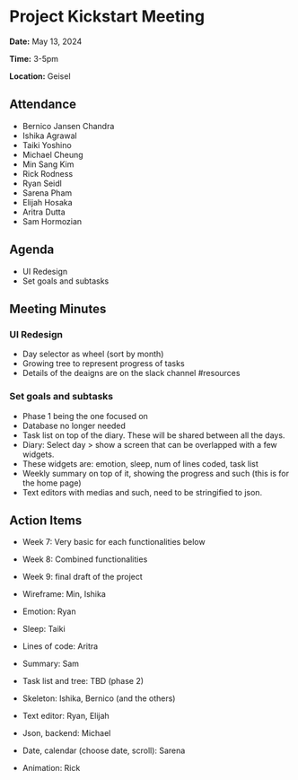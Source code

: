 # Project Kickstart Meeting
**Date:** May 13, 2024

**Time:** 3-5pm

**Location:** Geisel

## Attendance
- Bernico Jansen Chandra
- Ishika Agrawal
- Taiki Yoshino
- Michael Cheung
- Min Sang Kim
- Rick Rodness
- Ryan Seidl
- Sarena Pham
- Elijah Hosaka
- Aritra Dutta
- Sam Hormozian

## Agenda
+ UI Redesign
+ Set goals and subtasks

## Meeting Minutes
### UI Redesign
- Day selector as wheel (sort by month)
- Growing tree to represent progress of tasks
- Details of the deaigns are on the slack channel #resources

### Set goals and subtasks
- Phase 1 being the one focused on
- Database no longer needed
- Task list on top of the diary. These will be shared between all the days.
- Diary: Select day > show a screen that can be overlapped with a few widgets.
- These widgets are: emotion, sleep, num of lines coded, task list
- Weekly summary on top of it, showing the progress and such (this is for the home page)
- Text editors with medias and such, need to be stringified to json.

## Action Items
- Week 7: Very basic for each functionalities below
- Week 8: Combined functionalities
- Week 9: final draft of the project

- Wireframe: Min, Ishika
- Emotion: Ryan
- Sleep: Taiki
- Lines of code: Aritra
- Summary: Sam
- Task list and tree: TBD (phase 2)
- Skeleton: Ishika, Bernico (and the others)
- Text editor: Ryan, Elijah
- Json, backend: Michael
- Date, calendar (choose date, scroll): Sarena
- Animation: Rick
